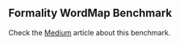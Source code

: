 ## Formality WordMap Benchmark

Check the
[Medium](https://medium.com/@maiavictor/the-refreshing-simplicity-of-compiling-formality-to-anything-388a1616f36a)
article about this benchmark.

